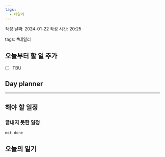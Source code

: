 ```yaml
---
tags:
  - 데일리
---
```


작성 날짜: 2024-01-22
작성 시간: 20:25

tags: #데일리

## 오늘부터 할 일 추가
- [ ] TBU 

## Day planner

  
---  
## 해야 할 일정  
### 끝내지 못한 일정

```tasks
not done
```
## 오늘의 일기
